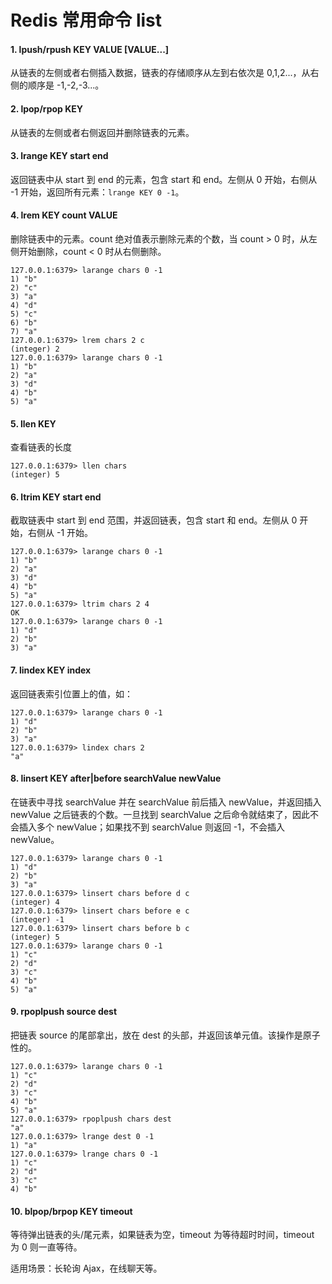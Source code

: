 # Redis 常用命令 list

#### 1. lpush/rpush KEY VALUE [VALUE...]

从链表的左侧或者右侧插入数据，链表的存储顺序从左到右依次是 0,1,2...，从右侧的顺序是 -1,-2,-3...。

#### 2. lpop/rpop KEY

从链表的左侧或者右侧返回并删除链表的元素。

#### 3. lrange KEY start end

返回链表中从 start 到 end 的元素，包含 start 和 end。左侧从 0 开始，右侧从 -1 开始，返回所有元素：`lrange KEY 0 -1`。

#### 4. lrem KEY count VALUE

删除链表中的元素。count 绝对值表示删除元素的个数，当 count > 0 时，从左侧开始删除，count < 0 时从右侧删除。

```shell
127.0.0.1:6379> larange chars 0 -1
1) "b"
2) "c"
3) "a"
4) "d"
5) "c"
6) "b"
7) "a"
127.0.0.1:6379> lrem chars 2 c
(integer) 2
127.0.0.1:6379> larange chars 0 -1
1) "b"
2) "a"
3) "d"
4) "b"
5) "a"
```

#### 5. llen KEY

查看链表的长度

```shell
127.0.0.1:6379> llen chars
(integer) 5
```

#### 6. ltrim KEY start end

截取链表中 start 到 end 范围，并返回链表，包含 start 和 end。左侧从 0 开始，右侧从 -1 开始。

```shell
127.0.0.1:6379> larange chars 0 -1
1) "b"
2) "a"
3) "d"
4) "b"
5) "a"
127.0.0.1:6379> ltrim chars 2 4
OK
127.0.0.1:6379> larange chars 0 -1
1) "d"
2) "b"
3) "a"
```

#### 7. lindex KEY index

返回链表索引位置上的值，如：

```shell
127.0.0.1:6379> larange chars 0 -1
1) "d"
2) "b"
3) "a"
127.0.0.1:6379> lindex chars 2
"a"
```

#### 8. linsert KEY after|before searchValue newValue

在链表中寻找 searchValue 并在 searchValue 前后插入 newValue，并返回插入 newValue 之后链表的个数。一旦找到 searchValue 之后命令就结束了，因此不会插入多个 newValue；如果找不到 searchValue 则返回 -1，不会插入 newValue。

```shell
127.0.0.1:6379> larange chars 0 -1
1) "d"
2) "b"
3) "a"
127.0.0.1:6379> linsert chars before d c
(integer) 4
127.0.0.1:6379> linsert chars before e c
(integer) -1
127.0.0.1:6379> linsert chars before b c
(integer) 5
127.0.0.1:6379> larange chars 0 -1
1) "c"
2) "d"
3) "c"
4) "b"
5) "a"
```
#### 9. rpoplpush source dest

把链表 source 的尾部拿出，放在 dest 的头部，并返回该单元值。该操作是原子性的。

```shell
127.0.0.1:6379> larange chars 0 -1
1) "c"
2) "d"
3) "c"
4) "b"
5) "a"
127.0.0.1:6379> rpoplpush chars dest
"a"
127.0.0.1:6379> lrange dest 0 -1
1) "a"
127.0.0.1:6379> lrange chars 0 -1
1) "c"
2) "d"
3) "c"
4) "b"
```

#### 10. blpop/brpop KEY timeout

等待弹出链表的头/尾元素，如果链表为空，timeout 为等待超时时间，timeout 为 0 则一直等待。

适用场景：长轮询 Ajax，在线聊天等。




